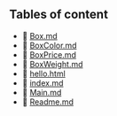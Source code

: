 ## Tables of content
- 🤣 [Box.md](./Box.md)
- 🤣 [BoxColor.md](./BoxColor.md)
- 🤣 [BoxPrice.md](./BoxPrice.md)
- 🤣 [BoxWeight.md](./BoxWeight.md)
- 🤣 [hello.html](./hello.html)
- 🤣 [index.md](./index.md)
- 🤣 [Main.md](./Main.md)
- 🤣 [Readme.md](./Readme.md)
